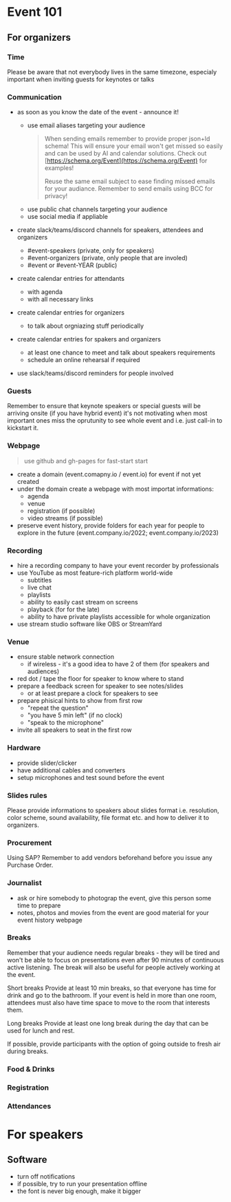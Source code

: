 
# Event 101

## For organizers

### Time

Please be aware that not everybody lives in the same timezone, 
especialy important when inviting guests for keynotes or talks

### Communication

* as soon as you know the date of the event - announce it!
  * use email aliases targeting your audience
   	> When sending emails remember to provide proper json+ld schema! 
	> This will ensure your email won't get missed so easily and can be used by AI and calendar solutions.
	> Check out [https://schema.org/Event](https://schema.org/Event) for examples!
	> 
	> Reuse the same email subject to ease finding missed emails for your audiance.
	> Remember to send emails using BCC for privacy!
  * use public chat channels targeting your audience
  * use social media if appliable

* create slack/teams/discord channels for speakers, attendees and organizers
  * \#event-speakers (private, only for speakers)
  * \#event-organizers (private, only people that are involed)
  * \#event or #event-YEAR (public)

* create calendar entries for attendants
	* with agenda
	* with all necessary links

* create calendar entries for organizers
	* to talk about orgniazing stuff periodically

* create calendar entries for spakers and organizers
	 * at least one chance to meet and talk about speakers requirements
	 * schedule an online rehearsal if required

* use slack/teams/discord reminders for people involved

### Guests

Remember to ensure that keynote speakers or special guests will be arriving onsite (if you have hybrid event)
it's not motivating when most important ones miss the oprutunity to see whole event and i.e. just call-in to kickstart it.

### Webpage
> use github and gh-pages for fast-start start

* create a domain (event.comapny.io / event.io) for event if not yet created
* under the domain create a webpage with most importat informations:
  * agenda
  * venue
  * registration (if possible)
  * video streams (if possible)
 * preserve event history, provide folders for each year 
    for people to explore in the future (event.company.io/2022; event.company.io/2023)

### Recording

* hire a recording company to have your event recorder by professionals
* use YouTube as most feature-rich platform world-wide
  * subtitles 
  * live chat
  * playlists
  * ability to easily cast stream on screens
  * playback (for for the late)
  * ability to have private playlists accessible for whole organization
* use stream studio software like OBS or StreamYard

### Venue

* ensure stable network connection
	* if wireless - it's a good idea to have 2 of them (for speakers and audiences)
* red dot / tape the floor for speaker to know where to stand
* prepare a feedback screen for speaker to see notes/slides
	* or at least prepare a clock for speakers to see
* prepare phisical hints to show from first row
  * "repeat the question"
  * "you have 5 min left" (if no clock)
  * "speak to the microphone"
 * invite all speakers to seat in the first row

### Hardware

* provide slider/clicker
* have additional cables and converters
* setup microphones and test sound before the event

### Slides rules

Please provide informations to speakers about slides format i.e. resolution, color scheme, 
sound availability, file format etc.  and how to deliver it to organizers.

### Procurement

Using SAP? 
Remember to add vendors beforehand before you issue any Purchase Order.

### Journalist

* ask or hire somebody to photograp the event, give this person some time to prepare
* notes, photos and movies from the event are good material for your event history webpage

### Breaks
Remember that your audience needs regular breaks - they will be tired and won't be able to focus on presentations even after 90 minutes of continuous active listening.
The break will also be useful for people actively working at the event.

Short breaks
Provide at least 10 min breaks, so that everyone has time for drink and go to the bathroom.
If your event is held in more than one room, attendees must also have time space to move to the room that interests them.

Long breaks
Provide at least one long break during the day that can be used for lunch and rest.

If possible, provide participants with the option of going outside to fresh air during breaks.

### Food & Drinks 

### Registration

### Attendances

# For speakers

## Software

* turn off notifications
* if possible, try to run your presentation offline
* the font is never big enough, make it bigger
